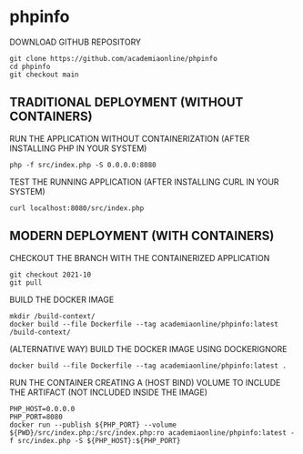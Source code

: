 # phpinfo

DOWNLOAD GITHUB REPOSITORY
```
git clone https://github.com/academiaonline/phpinfo
cd phpinfo
git checkout main
```
## TRADITIONAL DEPLOYMENT (WITHOUT CONTAINERS)
RUN THE APPLICATION WITHOUT CONTAINERIZATION (AFTER INSTALLING PHP IN YOUR SYSTEM)
```
php -f src/index.php -S 0.0.0.0:8080
```
TEST THE RUNNING APPLICATION (AFTER INSTALLING CURL IN YOUR SYSTEM)
```
curl localhost:8080/src/index.php
```
## MODERN DEPLOYMENT (WITH CONTAINERS)
CHECKOUT THE BRANCH WITH THE CONTAINERIZED APPLICATION
```
git checkout 2021-10
git pull
```
BUILD THE DOCKER IMAGE
```
mkdir /build-context/
docker build --file Dockerfile --tag academiaonline/phpinfo:latest /build-context/
```
(ALTERNATIVE WAY) BUILD THE DOCKER IMAGE USING DOCKERIGNORE
```
docker build --file Dockerfile --tag academiaonline/phpinfo:latest .
```
RUN THE CONTAINER CREATING A (HOST BIND) VOLUME TO INCLUDE THE ARTIFACT (NOT INCLUDED INSIDE THE IMAGE)
```
PHP_HOST=0.0.0.0
PHP_PORT=8080
docker run --publish ${PHP_PORT} --volume ${PWD}/src/index.php:/src/index.php:ro academiaonline/phpinfo:latest -f src/index.php -S ${PHP_HOST}:${PHP_PORT}
```
